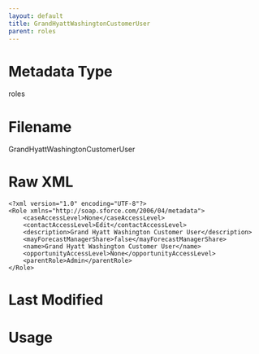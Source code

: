 ```yaml
---
layout: default
title: GrandHyattWashingtonCustomerUser
parent: roles
---
```

# Metadata Type
roles


# Filename 
GrandHyattWashingtonCustomerUser


# Raw XML
```
<?xml version="1.0" encoding="UTF-8"?>
<Role xmlns="http://soap.sforce.com/2006/04/metadata">
    <caseAccessLevel>None</caseAccessLevel>
    <contactAccessLevel>Edit</contactAccessLevel>
    <description>Grand Hyatt Washington Customer User</description>
    <mayForecastManagerShare>false</mayForecastManagerShare>
    <name>Grand Hyatt Washington Customer User</name>
    <opportunityAccessLevel>None</opportunityAccessLevel>
    <parentRole>Admin</parentRole>
</Role>
```


# Last Modified


# Usage

